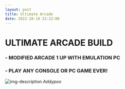 ```yaml
---
layout: post
title: Ultimate Arcade
date: 2022-10-10 22:22:00
---
```


# ULTIMATE ARCADE BUILD

### - MODIFIED ARCADE 1 UP WITH EMULATION PC
### - PLAY ANY CONSOLE OR PC GAME EVER!

![img-description](https://www.antlatt.com/images/builds/arcade/arcadethumb.png)
_Addypoo_

